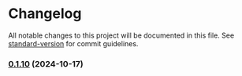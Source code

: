 # Changelog

All notable changes to this project will be documented in this file. See [standard-version](https://github.com/conventional-changelog/standard-version) for commit guidelines.

### [0.1.10](https://github.com/nickrugge/rn-native-mqtt/compare/v0.1.9...v0.1.10) (2024-10-17)
